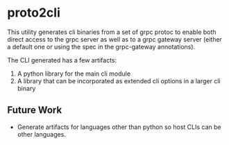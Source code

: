 # proto2cli

This utility generates cli binaries from a set of grpc protoc to enable both direct access to the grpc server as well as to a grpc gateway server (either a default one or using the spec in the grpc-gateway annotations).

The CLI generated has a few artifacts:
1. A python library for the main cli module
2. A library that can be incorporated as extended cli options in a larger cli binary

## Future Work

* Generate artifacts for languages other than python so host CLIs can be other languages.

